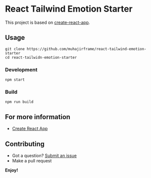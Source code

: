 # React Tailwind Emotion Starter

This project is based on [create-react-app](https://github.com/facebook/create-react-app).

## Usage

```
git clone https://github.com/muhajirframe/react-tailwind-emotion-starter
cd react-tailwidn-emotion-starter
```

### Development

```
npm start
```

### Build

```
npm run build
```

## For more information

- [Create React App](https://github.com/facebook/create-react-app)

## Contributing

- Got a question? [Submit an issue](https://github.com/muhajirframe/react-tailwind-emotion-starter/issues/new)
- Make a pull request

**Enjoy!**
